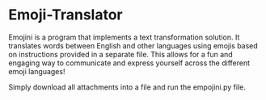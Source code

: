 # Emoji-Translator
Emojini is a program that implements a text transformation solution. 
It translates words between English and other languages using emojis
based on instructions provided in a separate file. This allows for a 
fun and engaging way to communicate and express yourself across
the different emoji languages!

Simply download all attachments into a file and run the empojini.py
file.

